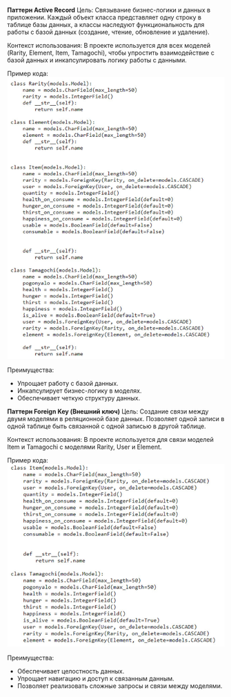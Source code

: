 **Паттерн Active Record**
Цель: Связывание бизнес-логики и данных в приложении. Каждый объект класса представляет одну строку в таблице базы данных, а классы наследуют функциональность для работы с базой данных (создание, чтение, обновление и удаление).

Контекст использования: В проекте используется для всех моделей (Rarity, Element, Item, Tamagochi), чтобы упростить взаимодействие с базой данных и инкапсулировать логику работы с данными.

Пример кода:
![](docs/docs_assets/photo_2024-05-24_07-20-09.jpg)

Преимущества:

- Упрощает работу с базой данных.
- Инкапсулирует бизнес-логику в моделях.
- Обеспечивает четкую структуру данных.


**Паттерн Foreign Key (Внешний ключ)**
Цель: Создание связи между двумя моделями в реляционной базе данных. Позволяет одной записи в одной таблице быть связанной с одной записью в другой таблице.

Контекст использования: В проекте используется для связи моделей Item и Tamagochi с моделями Rarity, User и Element.

Пример кода:
![](docs/docs_assets/photo_2024-05-24_07-24-41.jpg)

Преимущества:

- Обеспечивает целостность данных.
- Упрощает навигацию и доступ к связанным данным.
- Позволяет реализовать сложные запросы и связи между моделями.

